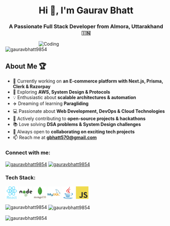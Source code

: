 <h1 align="center">Hi 👋, I'm Gaurav Bhatt</h1>
<h3 align="center">A Passionate Full Stack Developer from Almora, Uttarakhand 🇮🇳</h3>
<img align="right" alt="Coding" width="400" src="https://i.pinimg.com/originals/54/e3/7d/54e37d8074ebcde1d96c77d7b2a7f310.gif">

<p align="left"> <img src="https://komarev.com/ghpvc/?username=gauravbhatt9854&label=Profile%20views&color=0e75b6&style=flat" alt="gauravbhatt9854" /> </p>

## About Me 🏆
- 🔭 Currently working on **an E-commerce platform with Next.js, Prisma, Clerk & Razorpay**
- 🌱 Exploring **AWS, System Design & Protocols**
- 💡 Enthusiastic about **scalable architectures & automation**
- ✈️ Dreaming of learning **Paragliding**
- 💻 Passionate about **Web Development, DevOps & Cloud Technologies**
- 🚀 Actively contributing to **open-source projects & hackathons**
- 📚 Love solving **DSA problems & System Design challenges**
- 🤝 Always open to **collaborating on exciting tech projects**
- 📫 Reach me at **gbhatt570@gmail.com**

<h3 align="left">Connect with me:</h3>
<p align="left">
  
<a href="https://linkedin.com/in/gauravbhatt9854" target="blank"><img align="center" src="https://raw.githubusercontent.com/rahuldkjain/github-profile-readme-generator/master/src/images/icons/Social/linked-in-alt.svg" alt="gauravbhatt9854" height="30" width="40" /></a>
<a href="https://www.leetcode.com/gauravbhatt9854" target="blank"><img align="center" src="https://raw.githubusercontent.com/rahuldkjain/github-profile-readme-generator/master/src/images/icons/Social/leet-code.svg" alt="gauravbhatt9854" height="30" width="40" /></a>
</p>

<h3 align="left">Tech Stack:</h3>
<p align="left">
<a href="https://reactjs.org/" target="_blank" rel="noreferrer"> <img src="https://raw.githubusercontent.com/devicons/devicon/master/icons/react/react-original-wordmark.svg" alt="react" width="40" height="40"/></a>
<a href="https://nodejs.org" target="_blank" rel="noreferrer"> <img src="https://raw.githubusercontent.com/devicons/devicon/master/icons/nodejs/nodejs-original-wordmark.svg" alt="nodejs" width="40" height="40"/></a>
<a href="https://www.mongodb.com/" target="_blank" rel="noreferrer"> <img src="https://raw.githubusercontent.com/devicons/devicon/master/icons/mongodb/mongodb-original-wordmark.svg" alt="mongodb" width="40" height="40"/></a>
<a href="https://www.mysql.com/" target="_blank" rel="noreferrer"> <img src="https://raw.githubusercontent.com/devicons/devicon/master/icons/mysql/mysql-original-wordmark.svg" alt="mysql" width="40" height="40"/></a>
<a href="https://www.java.com" target="_blank" rel="noreferrer"> <img src="https://raw.githubusercontent.com/devicons/devicon/master/icons/java/java-original.svg" alt="java" width="40" height="40"/></a>
<a href="https://developer.mozilla.org/en-US/docs/Web/JavaScript" target="_blank" rel="noreferrer"> <img src="https://raw.githubusercontent.com/devicons/devicon/master/icons/javascript/javascript-original.svg" alt="javascript" width="40" height="40"/></a>
</p>

<p><img align="left" src="https://github-readme-stats.vercel.app/api/top-langs?username=gauravbhatt9854&show_icons=true&locale=en&layout=compact" alt="gauravbhatt9854" /></p>

<p>&nbsp;<img align="center" src="https://github-readme-stats.vercel.app/api?username=gauravbhatt9854&show_icons=true&locale=en" alt="gauravbhatt9854" /></p>

<p><img align="center" src="https://github-readme-streak-stats.herokuapp.com/?user=gauravbhatt9854&" alt="gauravbhatt9854" /></p>

